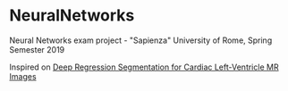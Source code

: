 # NeuralNetworks
Neural Networks exam project  - "Sapienza" University of Rome, Spring Semester 2019

Inspired on [Deep Regression Segmentation for Cardiac Left-Ventricle MR Images](https://ieeexplore.ieee.org/document/8245780)
